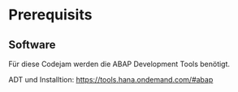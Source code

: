 # Prerequisits

## Software
Für diese Codejam werden die ABAP Development Tools benötigt. 

ADT und Installtion: https://tools.hana.ondemand.com/#abap
